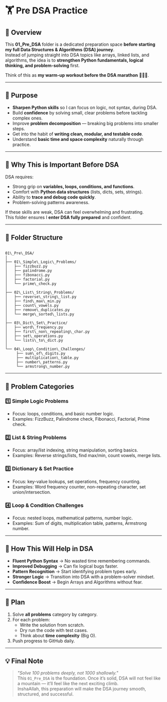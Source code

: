 # 🏋️ Pre DSA Practice

## 📌 Overview
This **01_Pre_DSA** folder is a dedicated preparation space **before starting my full Data Structures & Algorithms (DSA) journey**.  
Instead of jumping straight into DSA topics like arrays, linked lists, and algorithms, the idea is to **strengthen Python fundamentals, logical thinking, and problem-solving** first.

Think of this as **my warm-up workout before the DSA marathon** 🏃‍♂️💨.

---

## 🎯 Purpose
- **Sharpen Python skills** so I can focus on logic, not syntax, during DSA.
- Build **confidence** by solving small, clear problems before tackling complex ones.
- Improve **problem decomposition** — breaking big problems into smaller steps.
- Get into the habit of **writing clean, modular, and testable code**.
- Understand **basic time and space complexity** naturally through practice.

---

## 🧠 Why This is Important Before DSA
DSA requires:
- Strong grip on **variables, loops, conditions, and functions**.
- Comfort with **Python data structures** (lists, dicts, sets, strings).
- Ability to **trace and debug code quickly**.
- Problem-solving patterns awareness.

If these skills are weak, DSA can feel overwhelming and frustrating.  
This folder ensures I **enter DSA fully prepared** and confident.

---

## 📂 Folder Structure

```

01\_Pre\_DSA/
│
├── 01\_Simple\_Logic\_Problems/
│   ├── fizzbuzz.py
│   ├── palindrome.py
│   ├── fibonacci.py
│   ├── factorial.py
│   └── prime\_check.py
│
├── 02\_List\_String\_Problems/
│   ├── reverse\_string\_list.py
│   ├── find\_max\_min.py
│   ├── count\_vowels.py
│   ├── remove\_duplicates.py
│   └── merge\_sorted\_lists.py
│
├── 03\_Dict\_Set\_Practice/
│   ├── word\_frequency.py
│   ├── first\_non\_repeating\_char.py
│   ├── set\_operations.py
│   └── lists\_to\_dict.py
│
└── 04\_Loop\_Condition\_Challenges/
     ├── sum\_of\_digits.py
     ├── multiplication\_table.py
     ├── number\_patterns.py
     └── armstrong\_number.py

```

---

## 📌 Problem Categories

### 1️⃣ **Simple Logic Problems**
- Focus: loops, conditions, and basic number logic.
- Examples: FizzBuzz, Palindrome check, Fibonacci, Factorial, Prime check.

### 2️⃣ **List & String Problems**
- Focus: array/list indexing, string manipulation, sorting basics.
- Examples: Reverse strings/lists, find max/min, count vowels, merge lists.

### 3️⃣ **Dictionary & Set Practice**
- Focus: key-value lookups, set operations, frequency counting.
- Examples: Word frequency counter, non-repeating character, set union/intersection.

### 4️⃣ **Loop & Condition Challenges**
- Focus: nested loops, mathematical patterns, number logic.
- Examples: Sum of digits, multiplication table, patterns, Armstrong number.

---

## 🚀 How This Will Help in DSA
- **Fluent Python Syntax** → No wasted time remembering commands.
- **Improved Debugging** → Can fix logical bugs faster.
- **Pattern Recognition** → Start identifying problem types early.
- **Stronger Logic** → Transition into DSA with a problem-solver mindset.
- **Confidence Boost** → Begin Arrays and Algorithms without fear.

---

## 📅 Plan
1. Solve **all problems** category by category.
2. For each problem:
   - Write the solution from scratch.
   - Dry run the code with test cases.
   - Think about **time complexity** (Big O).
3. Push progress to GitHub daily.

---

## 💡 Final Note
> *"Solve 100 problems deeply, not 1000 shallowly."*  
> This `01_Pre_DSA` is the foundation. Once it’s solid, DSA will not feel like a mountain — it’ll feel like the next exciting climb.  
> InshaAllah, this preparation will make the DSA journey smooth, structured, and successful.
```